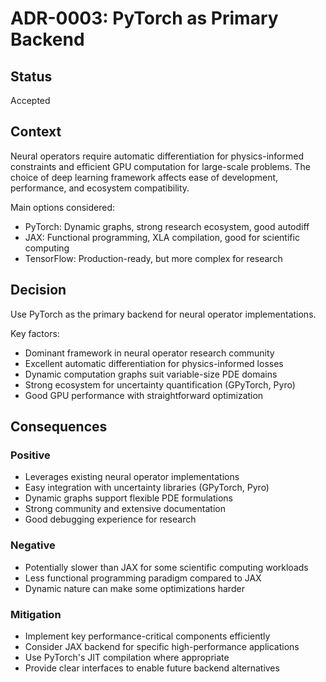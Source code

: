 # ADR-0003: PyTorch as Primary Backend

## Status
Accepted

## Context
Neural operators require automatic differentiation for physics-informed constraints and efficient GPU computation for large-scale problems. The choice of deep learning framework affects ease of development, performance, and ecosystem compatibility.

Main options considered:
- PyTorch: Dynamic graphs, strong research ecosystem, good autodiff
- JAX: Functional programming, XLA compilation, good for scientific computing
- TensorFlow: Production-ready, but more complex for research

## Decision
Use PyTorch as the primary backend for neural operator implementations.

Key factors:
- Dominant framework in neural operator research community
- Excellent automatic differentiation for physics-informed losses
- Dynamic computation graphs suit variable-size PDE domains
- Strong ecosystem for uncertainty quantification (GPyTorch, Pyro)
- Good GPU performance with straightforward optimization

## Consequences

### Positive
- Leverages existing neural operator implementations
- Easy integration with uncertainty libraries (GPyTorch, Pyro)
- Dynamic graphs support flexible PDE formulations
- Strong community and extensive documentation
- Good debugging experience for research

### Negative
- Potentially slower than JAX for some scientific computing workloads
- Less functional programming paradigm compared to JAX
- Dynamic nature can make some optimizations harder

### Mitigation
- Implement key performance-critical components efficiently
- Consider JAX backend for specific high-performance applications
- Use PyTorch's JIT compilation where appropriate
- Provide clear interfaces to enable future backend alternatives